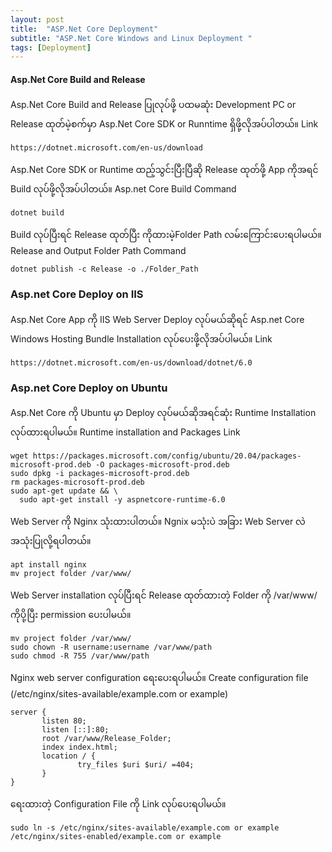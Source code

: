 ```yaml
---
layout: post
title:  "ASP.Net Core Deployment"
subtitle: "ASP.Net Core Windows and Linux Deployment "
tags: [Deployment]
---
```


#### Asp.Net Core Build and Release  
Asp.Net Core Build and Release ပြုလုပ်ဖို့ ပထမဆုံး Development PC or Release ထုတ်မဲ့စက်မှာ Asp.Net Core SDK or Runntime ရှိဖို့လိုအပ်ပါတယ်။
Link
```
https://dotnet.microsoft.com/en-us/download
```

Asp.Net Core SDK or Runtime ထည့်သွင်းပြီးပြီဆို Release ထုတ်ဖို့ App ကိုအရင် Build လုပ်ဖို့လိုအပ်ပါတယ်။ 
Asp.net Core Build Command

```
dotnet build 
```

Build လုပ်ပြီးရင် Release ထုတ်ပြီး ကိုထားမဲ့Folder Path လမ်းကြောင်းပေးရပါမယ်။
Release and Output Folder Path Command 

```
dotnet publish -c Release -o ./Folder_Path
```

### Asp.net Core Deploy on IIS 
Asp.Net Core App ကို IIS Web Server Deploy လုပ်မယ်ဆိုရင် Asp.net Core Windows Hosting Bundle Installation လုပ်ပေးဖို့လိုအပ်ပါမယ်။
Link 

```
https://dotnet.microsoft.com/en-us/download/dotnet/6.0
```

### Asp.net Core Deploy on Ubuntu 
Asp.Net Core ကို Ubuntu မှာ Deploy လုပ်မယ်ဆိုအရင်ဆုံး Runtime Installation လုပ်ထားရပါမယ်။ Runtime installation and Packages Link 

```
wget https://packages.microsoft.com/config/ubuntu/20.04/packages-microsoft-prod.deb -O packages-microsoft-prod.deb
sudo dpkg -i packages-microsoft-prod.deb
rm packages-microsoft-prod.deb
sudo apt-get update && \
  sudo apt-get install -y aspnetcore-runtime-6.0
```

Web Server ကို Nginx သုံးထားပါတယ်။ Ngnix မသုံးပဲ အခြား Web Server လဲအသုံးပြုလို့ရပါတယ်။
```
apt install nginx 
mv project folder /var/www/
```
Web Server installation လုပ်ပြီးရင် Release ထုတ်ထားတဲ့ Folder ကို /var/www/ ကိုပို့ပြီး permission ပေးပါမယ်။

```
mv project folder /var/www/
sudo chown -R username:username /var/www/path
sudo chmod -R 755 /var/www/path
```
Nginx web server configuration ရေးပေးရပါမယ်။
Create configuration file (/etc/nginx/sites-available/example.com or example)

```
server {
       listen 80;
       listen [::]:80;
       root /var/www/Release_Folder;
       index index.html;
       location / {
               try_files $uri $uri/ =404;
       }
}
```
ရေးထားတဲ့ Configuration File ကို Link လုပ်ပေးရပါမယ်။
```
sudo ln -s /etc/nginx/sites-available/example.com or example /etc/nginx/sites-enabled/example.com or example
```

